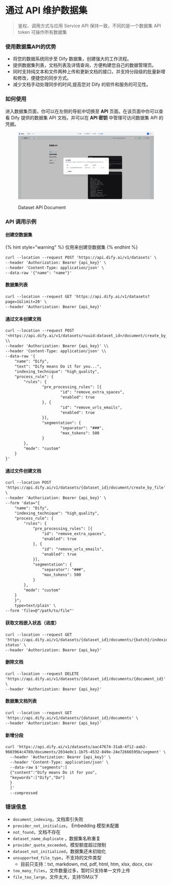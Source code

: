 # 通过 API 维护数据集

> 鉴权、调用方式与应用 Service API 保持一致，不同的是一个数据集 API token 可操作所有数据集

### 使用数据集API的优势

* 将您的数据系统同步至 Dify 数据集，创建强大的工作流程。
* 提供数据集列表，文档列表及详情查询，方便构建您自己的数据管理页。
* 同时支持纯文本和文件两种上传和更新文档的接口，并支持分段级的批量新增和修改，便捷您的同步方式。
* 减少文档手动处理同步的时间,提高您对 Dify 的软件和服务的可见性。

### 如何使用

进入数据集页面，你可以在左侧的导航中切换至 **API** 页面。在该页面中你可以查看 Dify 提供的数据集 API 文档，并可以在 **API 密钥** 中管理可访问数据集 API 的凭据。

<figure><img src="../../.gitbook/assets/dataset-api-token.png" alt=""><figcaption><p>Dataset API Document</p></figcaption></figure>

### API 调用示例

#### **创建空数据集**

{% hint style="warning" %}
仅用来创建空数据集
{% endhint %}

```
curl --location --request POST 'https://api.dify.ai/v1/datasets' \
--header 'Authorization: Bearer {api_key}' \
--header 'Content-Type: application/json' \
--data-raw '{"name": "name"}'

```

#### **数据集列表**

```
curl --location --request GET 'https://api.dify.ai/v1/datasets?page=1&limit=20' \
--header 'Authorization: Bearer {api_key}'

```

#### **通过文本创建文档**

```
curl --location --request POST '<https://api.dify.ai/v1/datasets/<uuid:dataset_id>/document/create_by_text>' \\
--header 'Authorization: Bearer {api_key}' \\
--header 'Content-Type: application/json' \\
--data-raw '{
    "name": "Dify",
    "text": "Dify means Do it for you...",
    "indexing_technique": "high_quality",
    "process_rule": {
        "rules": {
                "pre_processing_rules": [{
                        "id": "remove_extra_spaces",
                        "enabled": true
                }, {
                        "id": "remove_urls_emails",
                        "enabled": true
                }],
                "segmentation": {
                        "separator": "###",
                        "max_tokens": 500
                }
        },
        "mode": "custom"
    }
}'

```

#### **通过文件创建文档**

```
curl --location POST 'https://api.dify.ai/v1/datasets/{dataset_id}/document/create_by_file' \
--header 'Authorization: Bearer {api_key}' \
--form 'data="{
	"name": "Dify",
	"indexing_technique": "high_quality",
	"process_rule": {
		"rules": {
			"pre_processing_rules": [{
				"id": "remove_extra_spaces",
				"enabled": true
			}, {
				"id": "remove_urls_emails",
				"enabled": true
			}],
			"segmentation": {
				"separator": "###",
				"max_tokens": 500
			}
		},
		"mode": "custom"
	}
    }";
    type=text/plain' \
--form 'file=@"/path/to/file"'

```

#### **获取文档嵌入状态（进度）**

```
curl --location --request GET 'https://api.dify.ai/v1/datasets/{dataset_id}/documents/{batch}/indexing-status' \
--header 'Authorization: Bearer {api_key}'
```

#### **删除文档**

```
curl --location --request DELETE 'https://api.dify.ai/v1/datasets/{dataset_id}/documents/{document_id}' \
--header 'Authorization: Bearer {api_key}'
```

#### **数据集文档列表**

```
curl --location --request GET 'https://api.dify.ai/v1/datasets/{dataset_id}/documents' \
--header 'Authorization: Bearer {api_key}'

```

#### **新增分段**

```
curl 'https://api.dify.ai/v1/datasets/aac47674-31a8-4f12-aab2-9603964c4789/documents/2034e0c1-1b75-4532-849e-24e72666595b/segment' \
  --header 'Authorization: Bearer {api_key}' \
  --header 'Content-Type: application/json' \
  --data-raw $'"segments":[
  {"content":"Dify means Do it for you",
  "keywords":["Dify","Do"]
  }
  ]'
  --compressed

```

### 错误信息

* `document_indexing`，文档索引失败
* `provider_not_initialize`， Embedding 模型未配置
* `not_found`，文档不存在
* `dataset_name_duplicate` ，数据集名称重复
* `provider_quota_exceeded`，模型额度超过限制
* `dataset_not_initialized`，数据集还未初始化
* `unsupported_file_type`，不支持的文件类型
  * 目前只支持：txt, markdown, md, pdf, html, htm, xlsx, docx, csv
* `too_many_files`，文件数量过多，暂时只支持单一文件上传
* `file_too_large`，文件太大，支持15M以下
